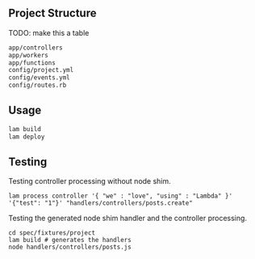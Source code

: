 ## Project Structure

TODO: make this a table

```sh
app/controllers
app/workers
app/functions
config/project.yml
config/events.yml
config/routes.rb
```


## Usage

```sh
lam build
lam deploy
```

## Testing

Testing controller processing without node shim.

```
lam process controller '{ "we" : "love", "using" : "Lambda" }' '{"test": "1"}' "handlers/controllers/posts.create"
```

Testing the generated node shim handler and the controller processing.

```
cd spec/fixtures/project
lam build # generates the handlers
node handlers/controllers/posts.js
```